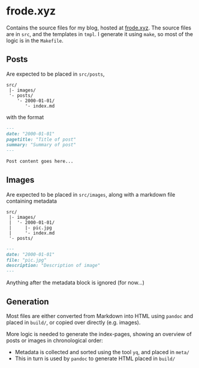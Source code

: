 # frode.xyz

Contains the source files for my blog, hosted at [frode.xyz](https://frode.xyz). The source files are in `src`, and the templates in `tmpl`.
I generate it using `make`, so most of the logic is in the `Makefile`.


## Posts

Are expected to be placed in `src/posts`,
```
src/
 |- images/
 '- posts/
    '- 2000-01-01/
       '- index.md
```
with the format

```markdown
---
date: "2000-01-01"
pagetitle: "Title of post"
summary: "Summary of post"
---

Post content goes here...
```


## Images

Are expected to be placed in `src/images`, along with a markdown file containing metadata

```
src/
 |- images/
 |  '- 2000-01-01/
 |     |- pic.jpg
 |     '- index.md
 '- posts/
```

```markdown
---
date: "2000-01-01"
file: "pic.jpg"
description: "Description of image"
---
```

Anything after the metadata block is ignored (for now...)


## Generation

Most files are either converted from Markdown into HTML using `pandoc` and placed in `build/`, or copied over directly (e.g. images).

More logic is needed to generate the index-pages, showing an overview of posts or images in chronological order:
- Metadata is collected and sorted using the tool `yq`, and placed in `meta/`
- This in turn is used by `pandoc` to generate HTML placed in `build/`
